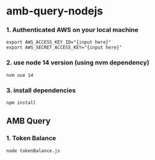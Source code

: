 # amb-query-nodejs

### 1. Authenticated AWS on your local machine

```
export AWS_ACCESS_KEY_ID="{input here}"
export AWS_SECRET_ACCESS_KEY="{input here}"
```

### 2. use node 14 version (using nvm dependency)
```
nvm use 14
```

### 3. install dependencies
```
npm install
```

## AMB Query

### 1. Token Balance
```
node tokenBalance.js
```